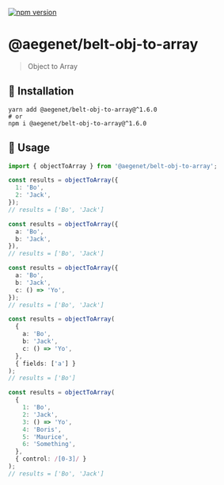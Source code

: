 [![npm version](https://img.shields.io/npm/v/@aegenet/belt-obj-to-array.svg)](https://www.npmjs.com/package/@aegenet/belt-obj-to-array)
<br>

# @aegenet/belt-obj-to-array

> Object to Array

## 💾 Installation

```shell
yarn add @aegenet/belt-obj-to-array@^1.6.0
# or
npm i @aegenet/belt-obj-to-array@^1.6.0
```

## 📝 Usage

```typescript
import { objectToArray } from '@aegenet/belt-obj-to-array';

const results = objectToArray({
  1: 'Bo',
  2: 'Jack',
});
// results = ['Bo', 'Jack']
```

```typescript
const results = objectToArray({
  a: 'Bo',
  b: 'Jack',
}),
// results = ['Bo', 'Jack']
```

```typescript
const results = objectToArray({
  a: 'Bo',
  b: 'Jack',
  c: () => 'Yo',
});
// results = ['Bo', 'Jack']
```

```typescript
const results = objectToArray(
  {
    a: 'Bo',
    b: 'Jack',
    c: () => 'Yo',
  },
  { fields: ['a'] }
);
// results = ['Bo']
```

```typescript
const results = objectToArray(
  {
    1: 'Bo',
    2: 'Jack',
    3: () => 'Yo',
    4: 'Boris',
    5: 'Maurice',
    6: 'Something',
  },
  { control: /[0-3]/ }
);
// results = ['Bo', 'Jack']
```
